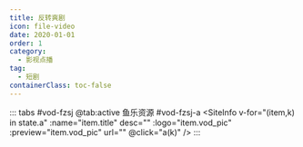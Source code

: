 ```yaml
---
title: 反转爽剧
icon: file-video
date: 2020-01-01
order: 1
category:
  - 影视点播
tag:
  - 短剧
containerClass: toc-false
---
```


<ArtPlayer :src="state.src" :config="hlsConfig(state.p)" />

::: tabs #vod-fzsj
@tab:active 鱼乐资源 #vod-fzsj-a
<SiteInfo v-for="(item,k) in state.a" :name="item.title" desc="" :logo="item.vod_pic" :preview="item.vod_pic" url=""
@click="a(k)" />
:::

<script setup>
  import { vod } from '@db'
  import { hlsConfig } from '@cps/artConst'
  import { useStorage } from '@vueuse/core'
  import { onMounted } from "vue";

  const state = useStorage(
    "vod-fzsj",
    {
      src: "",
      a: [],
      p: []
    }
  )
  onMounted(async () => {
    state.value.a =( await vod.find({ "name": "ylzy-65" })).data
    a(0)
  });
  const a = (key) => {
    const { a } = state.value
    state.value.p = a
    state.value.src = a[key].url
  }
</script>

